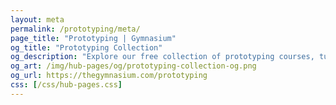 ```yaml
---
layout: meta
permalink: /prototyping/meta/
page_title: "Prototyping | Gymnasium"
og_title: "Prototyping Collection"
og_description: "Explore our free collection of prototyping courses, tutorials, webinars, articles, and jobs."
og_art: /img/hub-pages/og/prototyping-collection-og.png
og_url: https://thegymnasium.com/prototyping
css: [/css/hub-pages.css]
---
```

